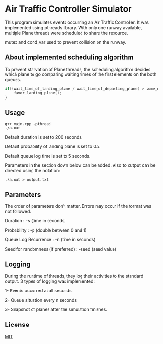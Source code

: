 # Air Traffic Controller Simulator

This program simulates events occurring an Air Traffic Controller. It was implemented using pthreads library. With only one runway available, multiple Plane threads were scheduled to share the resource. 

mutex and cond_var used to prevent collision on the runway.

## About implemented scheduling algorithm

To prevent starvation of Plane threads, the scheduling algorithm decides which plane to go comparing waiting times of the first elements on the both queues. 

```c
if((wait_time_of_landing_plane / wait_time_of_departing_plane) > some_multiplier){
    favor_landing_plane();
}
```

## Usage

```shell
g++ main.cpp -pthread
./a.out
```

Default duration is set to 200 seconds.

Default probability of landing plane is set to 0.5.

Default queue log time is set to 5 seconds.

Parameters in the section down below can be added. Also to output can be directed using the notation:

```shell
./a.out > output.txt
```

## Parameters

The order of parameters don't matter. Errors may occur if the format was not followed.

Duration : -s (time in seconds)

Probability : -p (double between 0 and 1)

Queue Log Recurrence : -n (time in seconds)

Seed for randomness (if preferred) : -seed (seed value)



## Logging
During the runtime of threads, they log their activities to the standard output. 3 types of logging was implemented:

1- Events occurred at all seconds 

2- Queue situation every n seconds

3- Snapshot of planes after the simulation finishes.



## License
[MIT](https://choosealicense.com/licenses/mit/)
